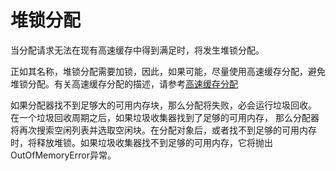 # 堆锁分配

当分配请求无法在现有高速缓存中得到满足时，将发生堆锁分配。

正如其名称，堆锁分配需要加锁，因此，如果可能，尽量使用高速缓存分配，避免堆锁分配。有关高速缓存分配的描述，请参考[高速缓存分配](../高速缓存分配/README.md)

如果分配器找不到足够大的可用内存块，那么分配将失败，必会运行垃圾回收。 在一个垃圾回收周期之后，如果垃圾收集器找到了足够的可用内存，
那么分配器将再次搜索空闲列表并选取空闲块。在分配对象后，或者找不到足够的可用内存时，将释放堆锁。如果垃圾收集器找不到足够的可用内存，它将抛出 OutOfMemoryError异常。
